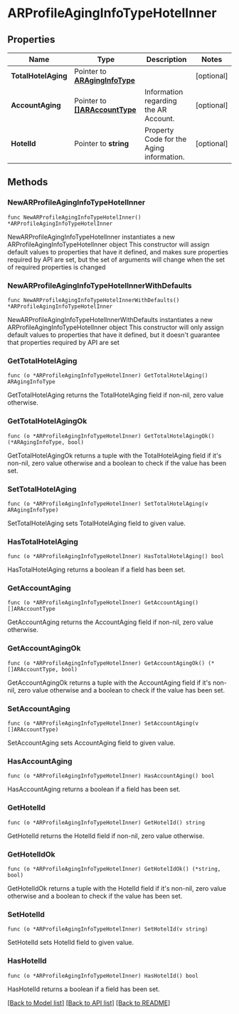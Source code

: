 # ARProfileAgingInfoTypeHotelInner

## Properties

Name | Type | Description | Notes
------------ | ------------- | ------------- | -------------
**TotalHotelAging** | Pointer to [**ARAgingInfoType**](ARAgingInfoType.md) |  | [optional] 
**AccountAging** | Pointer to [**[]ARAccountType**](ARAccountType.md) | Information regarding the AR Account. | [optional] 
**HotelId** | Pointer to **string** | Property Code for the Aging information. | [optional] 

## Methods

### NewARProfileAgingInfoTypeHotelInner

`func NewARProfileAgingInfoTypeHotelInner() *ARProfileAgingInfoTypeHotelInner`

NewARProfileAgingInfoTypeHotelInner instantiates a new ARProfileAgingInfoTypeHotelInner object
This constructor will assign default values to properties that have it defined,
and makes sure properties required by API are set, but the set of arguments
will change when the set of required properties is changed

### NewARProfileAgingInfoTypeHotelInnerWithDefaults

`func NewARProfileAgingInfoTypeHotelInnerWithDefaults() *ARProfileAgingInfoTypeHotelInner`

NewARProfileAgingInfoTypeHotelInnerWithDefaults instantiates a new ARProfileAgingInfoTypeHotelInner object
This constructor will only assign default values to properties that have it defined,
but it doesn't guarantee that properties required by API are set

### GetTotalHotelAging

`func (o *ARProfileAgingInfoTypeHotelInner) GetTotalHotelAging() ARAgingInfoType`

GetTotalHotelAging returns the TotalHotelAging field if non-nil, zero value otherwise.

### GetTotalHotelAgingOk

`func (o *ARProfileAgingInfoTypeHotelInner) GetTotalHotelAgingOk() (*ARAgingInfoType, bool)`

GetTotalHotelAgingOk returns a tuple with the TotalHotelAging field if it's non-nil, zero value otherwise
and a boolean to check if the value has been set.

### SetTotalHotelAging

`func (o *ARProfileAgingInfoTypeHotelInner) SetTotalHotelAging(v ARAgingInfoType)`

SetTotalHotelAging sets TotalHotelAging field to given value.

### HasTotalHotelAging

`func (o *ARProfileAgingInfoTypeHotelInner) HasTotalHotelAging() bool`

HasTotalHotelAging returns a boolean if a field has been set.

### GetAccountAging

`func (o *ARProfileAgingInfoTypeHotelInner) GetAccountAging() []ARAccountType`

GetAccountAging returns the AccountAging field if non-nil, zero value otherwise.

### GetAccountAgingOk

`func (o *ARProfileAgingInfoTypeHotelInner) GetAccountAgingOk() (*[]ARAccountType, bool)`

GetAccountAgingOk returns a tuple with the AccountAging field if it's non-nil, zero value otherwise
and a boolean to check if the value has been set.

### SetAccountAging

`func (o *ARProfileAgingInfoTypeHotelInner) SetAccountAging(v []ARAccountType)`

SetAccountAging sets AccountAging field to given value.

### HasAccountAging

`func (o *ARProfileAgingInfoTypeHotelInner) HasAccountAging() bool`

HasAccountAging returns a boolean if a field has been set.

### GetHotelId

`func (o *ARProfileAgingInfoTypeHotelInner) GetHotelId() string`

GetHotelId returns the HotelId field if non-nil, zero value otherwise.

### GetHotelIdOk

`func (o *ARProfileAgingInfoTypeHotelInner) GetHotelIdOk() (*string, bool)`

GetHotelIdOk returns a tuple with the HotelId field if it's non-nil, zero value otherwise
and a boolean to check if the value has been set.

### SetHotelId

`func (o *ARProfileAgingInfoTypeHotelInner) SetHotelId(v string)`

SetHotelId sets HotelId field to given value.

### HasHotelId

`func (o *ARProfileAgingInfoTypeHotelInner) HasHotelId() bool`

HasHotelId returns a boolean if a field has been set.


[[Back to Model list]](../README.md#documentation-for-models) [[Back to API list]](../README.md#documentation-for-api-endpoints) [[Back to README]](../README.md)


